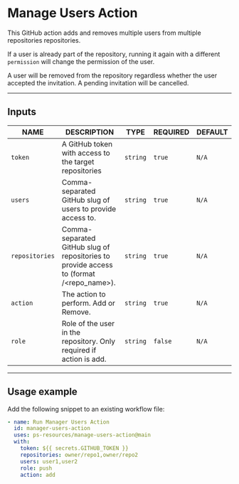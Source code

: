 # Manage Users Action

This GitHub action adds and removes multiple users from multiple repositories repositories.

If a user is already part of the repository, running it again with a different `permission` will change the permission of the user.

A user will be removed from the repository regardless whether the user accepted the invitation. A pending invitation will be cancelled.

---

## Inputs

| NAME           | DESCRIPTION                                                                                    | TYPE     | REQUIRED | DEFAULT |
| -------------- | ---------------------------------------------------------------------------------------------- | -------- | -------- | ------- |
| `token`        | A GitHub token with access to the target repositories                                          | `string` | `true`   | `N/A`   |
| `users`        | Comma-separated GitHub slug of users to provide access to.                                     | `string` | `true`   | `N/A`   |
| `repositories` | Comma-separated GitHub slug of repositories to provide access to (format <owner>/<repo_name>). | `string` | `true`   | `N/A`   |
| `action`       | The action to perform. Add or Remove.                                                          | `string` | `true`   | `N/A`   |
| `role`         | Role of the user in the repository. Only required if action is add.                            | `string` | `false`  | `N/A`   |

---

## Usage example

Add the following snippet to an existing workflow file:

```yml
- name: Run Manager Users Action
  id: manager-users-action
  uses: ps-resources/manage-users-action@main
  with:
    token: ${{ secrets.GITHUB_TOKEN }}
    repositories: owner/repo1,owner/repo2
    users: user1,user2
    role: push
    action: add
```
